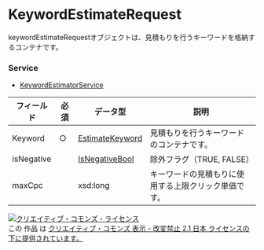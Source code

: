 # KeywordEstimateRequest
keywordEstimateRequestオブジェクトは、見積もりを行うキーワードを格納するコンテナです。
### Service
+ [KeywordEstimatorService](../services/KeywordEstimatorService.md)

| フィールド | 必須 | データ型 | 説明 | 
|---|---|---|---|
| Keyword| ○| <a href="../data/EstimateKeyword.md">EstimateKeyword</a>| 見積もりを行うキーワードのコンテナです。 |
| isNegative| | <a href="./IsNegativeBool.md">IsNegativeBool</a>| 除外フラグ（TRUE, FALSE） |
| maxCpc| | xsd:long| キーワードの見積もりに使用する上限クリック単価です。 |
<a rel="license" href="http://creativecommons.org/licenses/by-nd/2.1/jp/"><img alt="クリエイティブ・コモンズ・ライセンス" style="border-width:0" src="https://i.creativecommons.org/l/by-nd/2.1/jp/88x31.png" /></a><br />この 作品 は <a rel="license" href="http://creativecommons.org/licenses/by-nd/2.1/jp/">クリエイティブ・コモンズ 表示 - 改変禁止 2.1 日本 ライセンスの下に提供されています。</a>
